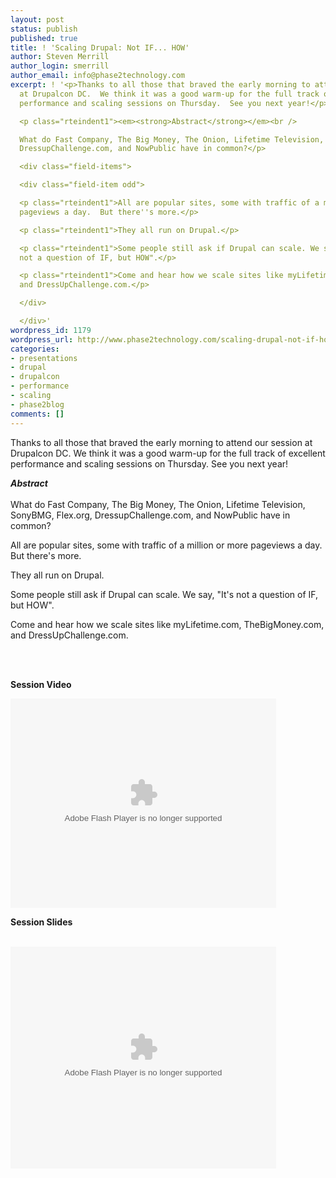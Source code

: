 ```yaml
---
layout: post
status: publish
published: true
title: ! 'Scaling Drupal: Not IF... HOW'
author: Steven Merrill
author_login: smerrill
author_email: info@phase2technology.com
excerpt: ! '<p>Thanks to all those that braved the early morning to attend our session
  at Drupalcon DC.  We think it was a good warm-up for the full track of excellent
  performance and scaling sessions on Thursday.  See you next year!</p>

  <p class="rteindent1"><em><strong>Abstract</strong></em><br />

  What do Fast Company, The Big Money, The Onion, Lifetime Television, SonyBMG, Flex.org,
  DressupChallenge.com, and NowPublic have in common?</p>

  <div class="field-items">

  <div class="field-item odd">

  <p class="rteindent1">All are popular sites, some with traffic of a million or more
  pageviews a day.  But there''s more.</p>

  <p class="rteindent1">They all run on Drupal.</p>

  <p class="rteindent1">Some people still ask if Drupal can scale. We say, "It''s
  not a question of IF, but HOW".</p>

  <p class="rteindent1">Come and hear how we scale sites like myLifetime.com, TheBigMoney.com,
  and DressUpChallenge.com.</p>

  </div>

  </div>'
wordpress_id: 1179
wordpress_url: http://www.phase2technology.com/scaling-drupal-not-if-how/
categories:
- presentations
- drupal
- drupalcon
- performance
- scaling
- phase2blog
comments: []
---
```

<p>Thanks to all those that braved the early morning to attend our session at Drupalcon DC.  We think it was a good warm-up for the full track of excellent performance and scaling sessions on Thursday.  See you next year!</p></p>
<p class="rteindent1"><em><strong>Abstract</strong></em><br /><br />
What do Fast Company, The Big Money, The Onion, Lifetime Television, SonyBMG, Flex.org, DressupChallenge.com, and NowPublic have in common?</p></p>
<div class="field-items">
<div class="field-item odd">
<p class="rteindent1">All are popular sites, some with traffic of a million or more pageviews a day.  But there's more.</p></p>
<p class="rteindent1">They all run on Drupal.</p></p>
<p class="rteindent1">Some people still ask if Drupal can scale. We say, "It's not a question of IF, but HOW".</p></p>
<p class="rteindent1">Come and hear how we scale sites like myLifetime.com, TheBigMoney.com, and DressUpChallenge.com.</p><br />
</div><br />
</div></p>

<!--more-->

<p><!--break--></p></p>
<p><strong>Session Video</strong></p></p>
<p><embed type="application/x-shockwave-flash" allowfullscreen="true" allowscriptaccess="always" width="425" height="335" src="http://www.archive.org/flow/flowplayer.commercial-3.0.5.swf" w3c="true" flashvars="config={"key":"#$b6eb72a0f2f1e29f3d4","playlist":[{"url":"http://www.archive.org/download/ScalingDrupalNotIf...how/format=Thumbnail?.jpg","autoPlay":true,"scaling":"fit"},{"url":"http://www.archive.org/download/ScalingDrupalNotIf...how/ScalingDrupalNotIfHow.mp4","accelerated":true,"scaling":"fit","autoPlay":false,"provider":"h264streaming"}],"clip":{"accelerated":true,"scaling":"fit","autoPlay":false,"provider":"h264streaming"},"canvas":{"backgroundColor":"0x000000","backgroundGradient":"none"},"plugins":{"audio":{"url":"http://www.archive.org/flow/flowplayer.audio-3.0.3-dev.swf"},"controls":{"gloss":"high","backgroundColor":"0x000000","backgroundGradient":"medium","sliderColor":"0x777777","progressColor":"0x777777","timeColor":"0xeeeeee","durationColor":"0x01DAFF","buttonColor":"0x333333","buttonOverColor":"0x505050","playlist":false,"fullscreen":true},"h264streaming":{"url":"http://www.archive.org/flow/flowplayer.h264streaming-3.0.5.swf"}},"contextMenu":[{"Item ScalingDrupalNotIf...how at archive.org":"function()"},"-","Flowplayer 3.0.5"]}"></embed></p></p>
<p><strong>Session Slides</strong></p><br />
<object width="425" height="355" style="margin: 0px;"><param name="movie" value="http://static.slideshare.net/swf/ssplayer2.swf?doc=scaling-090312151011-phpapp01&stripped_title=scaling-drupal-not-if-how" /><param name="allowFullScreen" value="true" /><param name="allowScriptAccess" value="always" /><embed width="425" height="355" src="http://static.slideshare.net/swf/ssplayer2.swf?doc=scaling-090312151011-phpapp01&stripped_title=scaling-drupal-not-if-how" type="application/x-shockwave-flash" allowscriptaccess="always" allowfullscreen="true"></embed></object></p>
<p> </p></p>

